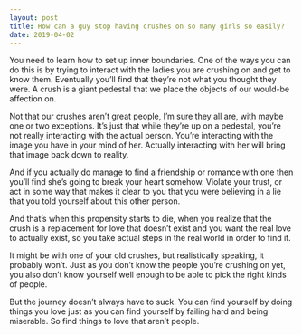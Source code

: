 ```yaml
---
layout: post
title: How can a guy stop having crushes on so many girls so easily?
date: 2019-04-02
---
```


<p>You need to learn how to set up inner boundaries. One of the ways you can do this is by trying to interact with the ladies you are crushing on and get to know them. Eventually you’ll find that they’re not what you thought they were. A crush is a giant pedestal that we place the objects of our would-be affection on.</p><p>Not that our crushes aren’t great people, I’m sure they all are, with maybe one or two exceptions. It’s just that while they’re up on a pedestal, you’re not really interacting with the actual person. You’re interacting with the image you have in your mind of her. Actually interacting with her will bring that image back down to reality.</p><p>And if you actually do manage to find a friendship or romance with one then you’ll find she’s going to break your heart somehow. Violate your trust, or act in some way that makes it clear to you that you were believing in a lie that you told yourself about this other person.</p><p>And that’s when this propensity starts to die, when you realize that the crush is a replacement for love that doesn’t exist and you want the real love to actually exist, so you take actual steps in the real world in order to find it.</p><p>It might be with one of your old crushes, but realistically speaking, it probably won’t. Just as you don’t know the people you’re crushing on yet, you also don’t know yourself well enough to be able to pick the right kinds of people.</p><p>But the journey doesn’t always have to suck. You can find yourself by doing things you love just as you can find yourself by failing hard and being miserable. So find things to love that aren’t people.</p>
